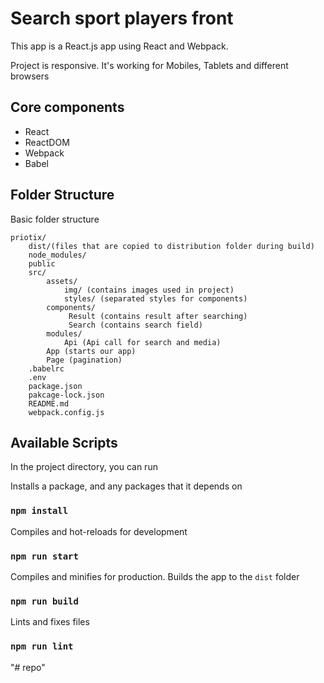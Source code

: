 # Search sport players front
This app is a React.js app using React and Webpack.

Project is responsive. It's working for Mobiles, Tablets and different browsers

## Core components

* React 
* ReactDOM 
* Webpack
* Babel 

## Folder Structure

Basic folder structure
```
priotix/
    dist/(files that are copied to distribution folder during build)
    node_modules/
    public
    src/
        assets/
            img/ (contains images used in project)
            styles/ (separated styles for components)
        components/ 
             Result (contains result after searching)
             Search (contains search field)
        modules/
            Api (Api call for search and media)
        App (starts our app)
        Page (pagination)
    .babelrc
    .env
    package.json
    pakcage-lock.json
    README.md
    webpack.config.js
```


## Available Scripts
In the project directory, you can run 

Installs a package, and any packages that it depends on
### `npm install`

Compiles and hot-reloads for development
### `npm run start`

Compiles and minifies for production.
Builds the app to the `dist` folder<br>

### `npm run build`

Lints and fixes files
### `npm run lint`

"# repo" 
